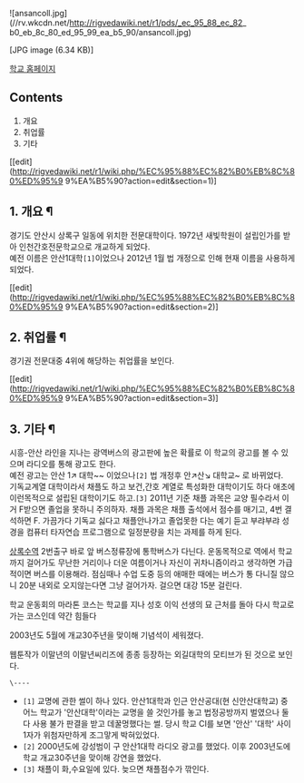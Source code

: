 ![ansancoll.jpg](//rv.wkcdn.net/http://rigvedawiki.net/r1/pds/_ec_95_88_ec_82_
b0_eb_8c_80_ed_95_99_ea_b5_90/ansancoll.jpg)

[JPG image (6.34 KB)]

[학교 홈페이지](http://www.ansan.ac.kr)  

## Contents

    

1. 개요 
2. 취업률 
3. 기타 

[[edit](http://rigvedawiki.net/r1/wiki.php/%EC%95%88%EC%82%B0%EB%8C%80%ED%95%9
9%EA%B5%90?action=edit&section=1)]

## 1. 개요 ¶

경기도 안산시 상록구 일동에 위치한 전문대학이다. 1972년 새빛학원이 설립인가를 받아 인천간호전문학교으로 개교하게 되었다.  
예전 이름은 안산1대학`[1]`이었으나 2012년 1월 법 개정으로 인해 현재 이름을 사용하게 되었다.

  
  

[[edit](http://rigvedawiki.net/r1/wiki.php/%EC%95%88%EC%82%B0%EB%8C%80%ED%95%9
9%EA%B5%90?action=edit&section=2)]

## 2. 취업률 ¶

  
  

경기권 전문대중 4위에 해당하는 취업률을 보인다.

[[edit](http://rigvedawiki.net/r1/wiki.php/%EC%95%88%EC%82%B0%EB%8C%80%ED%95%9
9%EA%B5%90?action=edit&section=3)]

## 3. 기타 ¶

시흥-안산 라인을 지나는 광역버스의 광고판에 높은 확률로 이 학교의 광고를 볼 수 있으며 라디오를 통해 광고도 한다.  
예전 광고는 안산 1↗ 대학~~ 이었으나`[2]` 법 개정후 안↗산↘ 대학교~ 로 바뀌었다.  
기독교계열 대학이라서 채플도 하고 보건,간호 계열로 특성화한 대학이기도 하다 애초에 이런목적으로 설립된 대학이기도 하고.`[3]` 2011년
기준 채플 과목은 교양 필수라서 이거 F받으면 졸업을 못하니 주의하자. 채플 과목은 채플 출석에서 점수를 매기고, 4번 결석하면 F.
가끔가다 기독교 싫다고 채플안나가고 졸업못한 다는 예기 듣고 부랴부랴 성경을 컴퓨터 타자연습 프로그램으로 일정분량을 치는 과제를 하게 된다.  

[상록수역](%EC%83%81%EB%A1%9D%EC%88%98%EC%97%AD.md) 2번출구 바로 앞 버스정류장에 통학버스가 다닌다.
운동목적으로 역에서 학교까지 걸어가도 무난한 거리이나 더운 여름이거나 자신이 귀차니즘이라고 생각하면 가급적이면 버스를 이용해라. 점심때나
수업 도중 등의 애매한 때에는 버스가 통 다니질 않으니 20분 내외로 오지않는다면 그냥 걸어가자. 걸으면 대강 15분 걸린다.

  
  

학교 운동회의 마라톤 코스는 학교를 지나 성호 이익 선생의 묘 근처를 돌아 다시 학교로 가는 코스인데 약간 힘들다

  

2003년도 5월에 개교30주년을 맞이해 기념석이 세워졌다.

  

웹툰작가 이말년의 이말년씨리즈에 종종 등장하는 외길대학의 모티브가 된 것으로 보인다.

`\----`

  * `[1]` 교명에 관한 썰이 하나 있다. 안산1대학과 인근 안산공대(현 신안산대학교) 중 어느 학교가 '안산대학'이라는 교명을 쓸 것인가를 놓고 법정공방까지 벌였으나 둘 다 사용 불가 판결을 받고 데꿀멍했다는 썰. 당시 학교 CI를 보면 '안산' '대학' 사이 1자가 위첨자만하게 조그맣게 박혀있었다.
  * `[2]` 2000년도에 강성범이 구 안산1대학 라디오 광고를 했었다. 이후 2003년도에 학교 개교30주년을 맞이해 강연을 했었다.
  * `[3]` 채플이 화,수요일에 있다. 늦으면 채플점수가 깎인다.

